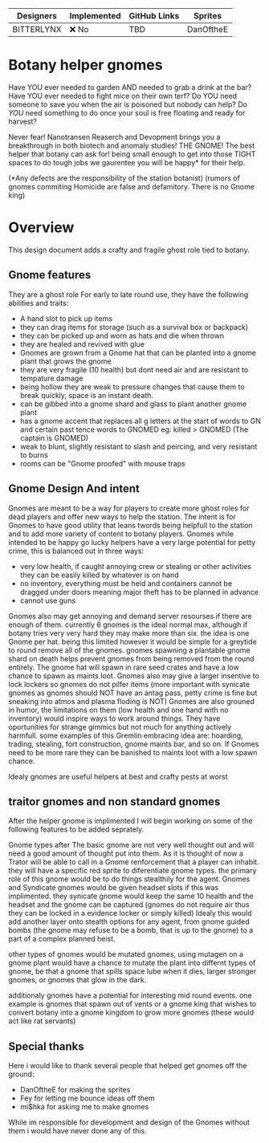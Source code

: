 

| Designers      | Implemented | GitHub Links | Sprites |
| -------------- | ----------- | ------------ |---------
| BITTERLYNX     | :x: No      | TBD          | DanOftheE |

# Botany helper gnomes

Have YOU ever needed to garden AND needed to grab a drink at the bar? 
Have YOU ever needed to fight mice on their own terf?
Do YOU need someone to save you when the air is poisoned but nobody can help?
Do _YOU_ need something to do once your soul is free floating and ready for harvest?

Never fear! Nanotransen Reaserch and Devopment brings you a breakthrough in both biotech and anomaly studies! 
THE GNOME! The best helper that botany can ask for! being small enough to get into those TIGHT spaces to do
tough jobs we gaurentee you will be happy* for their help.

(*Any defects are the responsibility of the station botanist)
(rumors of gnomes commiting Homicide are false and defamitory. There is no Gnome king)

# Overview
This design document adds a crafty and fragile ghost role tied to botany.

## Gnome features

 They are a ghost role For early to late round use,
 they have the following abilities and traits:
 - A hand slot to pick up items
 - they can drag items for storage (such as a survival box or backpack)
 - they can be picked up and worn as hats and die when thrown
 - they are healed and revived with glue
 - Gnomes are grown from a Gnome hat that can be planted into a gnome plant that grows the gnome
 - they are very fragile (10 health) but dont need air and are resistant to tempature damage 
 - being hollow they are weak to pressure changes that cause them to break quickly, space is an instant death.
 - can be gibbed into a gnome shard and glass to plant another gnome plant
 - has a gnome accent that replaces all g letters at the start of words to GN and certain past tence words to GNOMED eg: killed > GNOMED (The captain is GNOMED)
 - weak to blunt, slightly resistant to slash and peircing, and very resistant to burns
 - rooms can be "Gnome proofed" with mouse traps

## Gnome Design And intent 
 
Gnomes are meant to be a way for players to create more ghost roles for dead players and offer new ways to help the station. 
The intent is for Gnomes to have good utility that leans twords being helpfull to the station and to add more variety of content to botany players. 
Gnomes while intended to be happy go lucky helpers have a very large potential for petty crime, this is balanced out in three ways:
 - very low health, if caught annoying crew or stealing or other activities they can be easily killed by whatever is on hand 
 - no inventory, everything must be held and containers cannot be dragged under doors meaning major theft has to be planned in advance 
 - cannot use guns 

Gnomes also may get annoying and demand server resourses if there are enough of them. currently 6 gnomes is the ideal normal max, although if botany tries very very 
hard they may make more than six. the idea is one Gnome per hat. being this limited however it would be simple for a greytide to round remove all of the gnomes. 
gnomes spawning a plantable gnome shard on death helps prevent gnomes from being removed from the round entirely.
The gnome hat will spawn in rare seed crates and have a low chance to spawn as maints loot. 
Gnomes also may give a larger insentive to lock lockers so gnomes do not pilfer items (more important with synicate gnomes as gnomes should NOT have an antag pass, 
petty crime is fine but sneaking into atmos and plasma floding is NOT)
Gnomes are also grouned in humor, the limitations on them (low health and one hand with no inventory) would inspire ways to work around things. 
They have oportunities for strange gimmics but not much for anything actively harmfull. some examples of this Gremlin embracing idea are: 
hoarding, trading, stealing, fort construction, gnome maints bar, and so on. 
If Gnomes need to be more rare they can be banished to maints loot with a low spawn chance. 

Idealy gnomes are useful helpers at best and crafty pests at worst

## traitor gnomes and non standard gnomes

After the helper gnome is implimented I will begin working on some of the following features to be added seprately.

Gnome types after The basic gnome are not very well thought out and will need a good amount of thought put into them. 
As it is thought of now a Trator will be able to call in a Gnome renforcement that a player can inhabit. they will have a specific red sprite to diferentiate gnome types.
the primary role of this gnome would be to do things stealthily for the agent. Gnomes and Syndicate gnomes would be given headset slots if this was implimented. they synicate gnome would keep the same 10 health and 
the headset and the gnome can be captured (gnomes do not require air thus they can be locked in a evidence locker or simply killed) 
Idealy this would add another layer onto stealth options for any agent, from gnome guided bombs (the gnome may refuse to be a bomb, that is up to the gnome) 
to a part of a complex planned heist. 

other types of gnomes would be mutated gnomes, using mutagen on a gnome plant would have a chance to mutate the plant into differnt types of gnome, 
be that a gnome that spills space lube when it dies, larger stronger gnomes, or gnomes that glow in the dark. 

additionaly gnomes have a potential for interesting mid round events. one example is gnomes that spawn out of vents or a gnome king that wishes to convert botany into a 
gnome kingdom to grow more gnomes (these would act like rat servants) 

## Special thanks
Here i would like to thank several people that helped get gnomes off the ground:
 - DanOftheE for making the sprites
 - Fey for letting me bounce ideas off them
 - mi$hka for asking me to make gnomes
   
While im responsible for development and design of the Gnomes without them i would have never done any of this.
